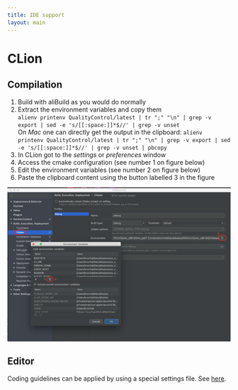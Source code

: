 ```yaml
---
title: IDE support
layout: main
---
```


CLion
=====

Compilation
-----------

1. Build with aliBuild as you would do normally
2. Extract the environment variables and copy them \
  `alienv printenv QualityControl/latest | tr ";" "\n" | grep -v export | sed -e 's/[[:space:]]*$//' | grep -v unset` \
  On _Mac_ one can directly get the output in the clipboard: `alienv printenv QualityControl/latest | tr ";" "\n" | grep -v export | sed -e 's/[[:space:]]*$//' | grep -v unset | pbcopy`
3. In CLion got to the _settings_ or _preferences_ window
4. Access the cmake configuration (see number 1 on figure below)
5. Edit the environment variables (see number 2 on figure below)
6. Paste the clipboard content using the button labelled 3 in the figure

![alt text](../images/IDEconfig.png)

Editor
------

Coding guidelines can be applied by using a special settings file. See [here](https://github.com/AliceO2Group/CodingGuidelines#clion).